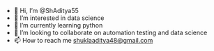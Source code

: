 - 👋 Hi, I’m @ShAditya55
- 👀 I’m interested in data science
- 🌱 I’m currently learning python
- 💞️ I’m looking to collaborate on automation testing and data science
- 📫 How to reach me shuklaaditya48@gmail.com

<!---
ShAditya55/ShAditya55 is a ✨ special ✨ repository because its `README.md` (this file) appears on your GitHub profile.
You can click the Preview link to take a look at your changes.
--->
